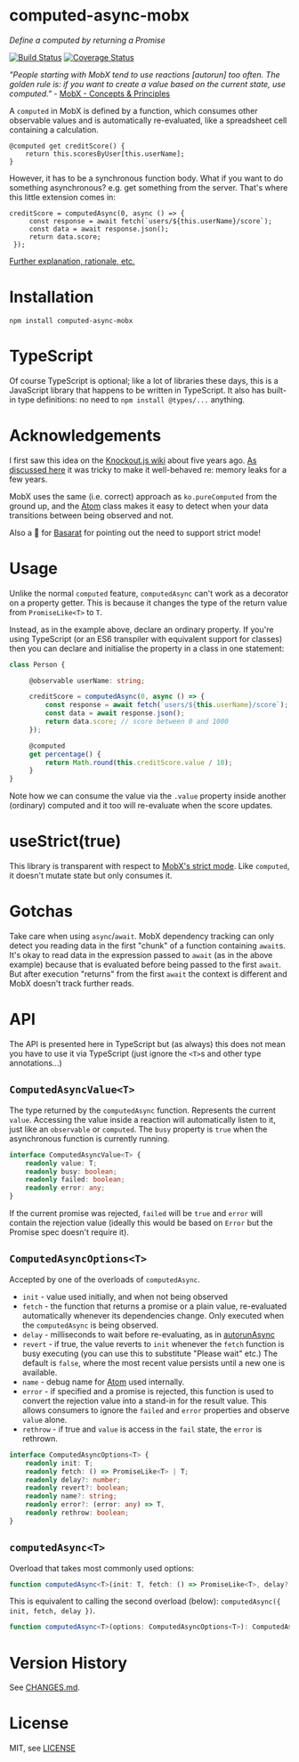 # computed-async-mobx
_Define a computed by returning a Promise_

[![Build Status](https://travis-ci.org/danielearwicker/computed-async-mobx.svg?branch=master)](https://travis-ci.org/danielearwicker/computed-async-mobx)
[![Coverage Status](https://coveralls.io/repos/danielearwicker/computed-async-mobx/badge.svg?branch=master&service=github)](https://coveralls.io/github/danielearwicker/computed-async-mobx?branch=master)

*"People starting with MobX tend to use reactions [*autorun*] too often. The golden rule is: if you want to create a value based on the current state, use computed."* - [MobX - Concepts & Principles](http://mobxjs.github.io/mobx/intro/concepts.html)

A `computed` in MobX is defined by a function, which consumes other observable values and is automatically re-evaluated, like a spreadsheet cell containing a calculation.

    @computed get creditScore() {
        return this.scoresByUser[this.userName];
    }

However, it has to be a synchronous function body. What if you want to do something asynchronous? e.g. get something from the server. That's where this little extension comes in:

    creditScore = computedAsync(0, async () => {
         const response = await fetch(`users/${this.userName}/score`);
         const data = await response.json();
         return data.score;
     });

[Further explanation, rationale, etc.](../../wiki)

# Installation

    npm install computed-async-mobx

# TypeScript

Of course TypeScript is optional; like a lot of libraries these days, this is a JavaScript library that happens to be written in TypeScript. It also has built-in type definitions: no need to `npm install @types/...` anything.

# Acknowledgements

I first saw this idea on the [Knockout.js wiki](https://github.com/knockout/knockout/wiki/Asynchronous-Dependent-Observables) about five years ago. [As discussed here](https://smellegantcode.wordpress.com/2015/02/21/knockout-clear-fully-automatic-cleanup-in-knockoutjs-3-3/) it was tricky to make it well-behaved re: memory leaks for a few years.

MobX uses the same (i.e. correct) approach as `ko.pureComputed` from the ground up, and the [Atom](http://mobxjs.github.io/mobx/refguide/extending.html#atoms) class makes it easy to detect when your data transitions between being observed and not.

Also a :rose: for [Basarat](https://github.com/basarat) for pointing out the need to support strict mode!

# Usage

Unlike the normal `computed` feature, `computedAsync` can't work as a decorator on a property getter. This is because it changes the type of the return value from `PromiseLike<T>` to `T`.

Instead, as in the example above, declare an ordinary property. If you're using TypeScript (or an ES6 transpiler with equivalent support for classes) then you can declare and initialise the property in a class in one statement:

```ts
class Person {

     @observable userName: string;

     creditScore = computedAsync(0, async () => {
         const response = await fetch(`users/${this.userName}/score`);
         const data = await response.json();
         return data.score; // score between 0 and 1000
     });

     @computed
     get percentage() {
         return Math.round(this.creditScore.value / 10);
     }
}
```

Note how we can consume the value via the `.value` property inside another (ordinary) computed and it too will re-evaluate when the score updates.

# useStrict(true)

This library is transparent with respect to [MobX's strict mode](https://github.com/mobxjs/mobx/blob/gh-pages/docs/refguide/api.md#usestrict). Like `computed`, it doesn't mutate state but only consumes it.

# Gotchas

Take care when using `async`/`await`. MobX dependency tracking can only detect you reading data in the first "chunk" of a function containing `await`s. It's okay to read data in the expression passed to `await` (as in the above example) because that is evaluated before being passed to the first `await`. But after execution "returns" from the first `await` the context is different and MobX doesn't track further reads.

# API

The API is presented here in TypeScript but (as always) this does not mean you have to use it via TypeScript (just ignore the `<T>`s and other type annotations...)

## `ComputedAsyncValue<T>`

The type returned by the `computedAsync` function. Represents the current `value`. Accessing the value inside a reaction will automatically listen to it, just like an `observable` or `computed`. The `busy` property is `true` when the asynchronous function is currently running.

```ts
interface ComputedAsyncValue<T> {
    readonly value: T;
    readonly busy: boolean;
    readonly failed: boolean;
    readonly error: any;
}
```

If the current promise was rejected, `failed` will be `true` and `error` will contain the rejection value (ideally this would be based on `Error` but the Promise spec doesn't require it).

## `ComputedAsyncOptions<T>`

Accepted by one of the overloads of `computedAsync`.

* `init` - value used initially, and when not being observed
* `fetch` - the function that returns a promise or a plain value, re-evaluated automatically whenever its dependencies change. Only executed when the `computedAsync` is being observed.
* `delay` - milliseconds to wait before re-evaluating, as in [autorunAsync](http://mobxjs.github.io/mobx/refguide/autorun-async.html)
* `revert` - if true, the value reverts to `init` whenever the `fetch` function is busy executing (you can use this to substitute "Please wait" etc.) The default is `false`, where the most recent value persists until a new one is available.
* `name` - debug name for [Atom](http://mobxjs.github.io/mobx/refguide/extending.html#atoms) used internally.
* `error` - if specified and a promise is rejected, this function is used to convert the rejection value into a stand-in for the result value. This allows consumers to ignore the `failed` and `error` properties and observe `value` alone.
* `rethrow` - if true and `value` is access in the `fail` state, the `error` is rethrown.

```ts
interface ComputedAsyncOptions<T> {
    readonly init: T;
    readonly fetch: () => PromiseLike<T> | T;
    readonly delay?: number;
    readonly revert?: boolean;
    readonly name?: string;
    readonly error?: (error: any) => T,
    readonly rethrow: boolean;
}
```

## `computedAsync<T>`

Overload that takes most commonly used options:

```ts
function computedAsync<T>(init: T, fetch: () => PromiseLike<T>, delay?: number): ComputedAsyncValue<T>;
```

This is equivalent to calling the second overload (below): `computedAsync({ init, fetch, delay })`.

```ts
function computedAsync<T>(options: ComputedAsyncOptions<T>): ComputedAsyncValue<T>;
```

# Version History

See [CHANGES.md](CHANGES.md).

# License

MIT, see [LICENSE](LICENSE)
